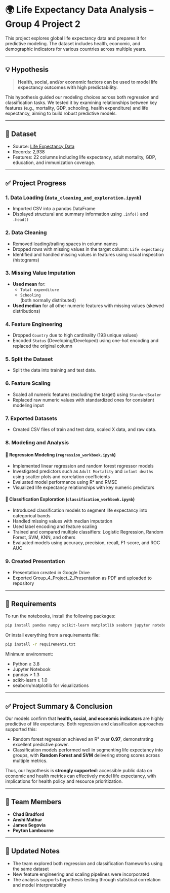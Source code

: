 
# 🌍 Life Expectancy Data Analysis – Group 4 Project 2

This project explores global life expectancy data and prepares it for predictive modeling. The dataset includes health, economic, and demographic indicators for various countries across multiple years.

---

## 💡 Hypothesis

> **Health, social, and/or economic factors can be used to model life expectancy outcomes with high predictability.**

This hypothesis guided our modeling choices across both regression and classification tasks. We tested it by examining relationships between key features (e.g., mortality, GDP, schooling, health expenditure) and life expectancy, aiming to build robust predictive models.

---

## 📁 Dataset

- Source: [Life Expectancy Data](https://www.kaggle.com/datasets/kumarajarshi/life-expectancy-who)
- Records: 2,938
- Features: 22 columns including life expectancy, adult mortality, GDP, education, and immunization coverage.

---

## ✅ Project Progress

### 1. **Data Loading** (`data_cleaning_and_exploration.ipynb`)
- Imported CSV into a pandas DataFrame
- Displayed structural and summary information using `.info()` and `.head()`

### 2. **Data Cleaning**
- Removed leading/trailing spaces in column names
- Dropped rows with missing values in the target column: `Life expectancy`
- Identified and handled missing values in features using visual inspection (histograms)

### 3. **Missing Value Imputation**
- **Used mean** for:
  - `Total expenditure`
  - `Schooling`  
  (both normally distributed)
- **Used median** for all other numeric features with missing values (skewed distributions)

### 4. **Feature Engineering**
- Dropped `Country` due to high cardinality (193 unique values)
- Encoded `Status` (Developing/Developed) using one-hot encoding and replaced the original column

### 5. **Split the Dataset**
- Split the data into training and test data.

### 6. **Feature Scaling**
- Scaled all numeric features (excluding the target) using `StandardScaler`
- Replaced raw numeric values with standardized ones for consistent modeling input

### 7. **Exported Datasets**
- Created CSV files of train and test data, scaled X data, and raw data. 

### 8. **Modeling and Analysis**
#### 🔢 Regression Modeling (`regression_workbook.ipynb`)
- Implemented linear regression and random forest regressor models
- Investigated predictors such as `Adult Mortality` and `infant deaths` using scatter plots and correlation coefficients
- Evaluated model performance using R² and RMSE
- Visualized life expectancy relationships with key numeric predictors

#### 🧠 Classification Exploration (`classification_workbook.ipynb`)
- Introduced classification models to segment life expectancy into categorical bands
- Handled missing values with median imputation
- Used label encoding and feature scaling
- Trained and compared multiple classifiers: Logistic Regression, Random Forest, SVM, KNN, and others
- Evaluated models using accuracy, precision, recall, F1-score, and ROC AUC

### 9. **Created Presentation**
- Presentation created in Google Drive
- Exported Group_4_Project_2_Presentation as PDF and uploaded to repository

---

## 🔧 Requirements

To run the notebooks, install the following packages:

```bash
pip install pandas numpy scikit-learn matplotlib seaborn jupyter notebook
```

Or install everything from a requirements file:

```bash
pip install -r requirements.txt
```

Minimum environment:

- Python ≥ 3.8
- Jupyter Notebook
- pandas ≥ 1.3
- scikit-learn ≥ 1.0
- seaborn/matplotlib for visualizations

---

## ✅ Project Summary & Conclusion

Our models confirm that **health, social, and economic indicators** are highly predictive of life expectancy. Both regression and classification approaches supported this:

- Random forest regression achieved an R² over **0.97**, demonstrating excellent predictive power.
- Classification models performed well in segmenting life expectancy into groups, with **Random Forest and SVM** delivering strong scores across multiple metrics.

Thus, our hypothesis is **strongly supported**: accessible public data on economic and health metrics can effectively model life expectancy, with implications for health policy and resource prioritization.

---

## 👥 Team Members

- **Chad Bradford**
- **Anshi Mathur**
- **James Segovia**
- **Peyton Lambourne**

---

## 📌 Updated Notes

- The team explored both regression and classification frameworks using the same dataset
- New feature engineering and scaling pipelines were incorporated
- The analysis supports hypothesis testing through statistical correlation and model interpretability
